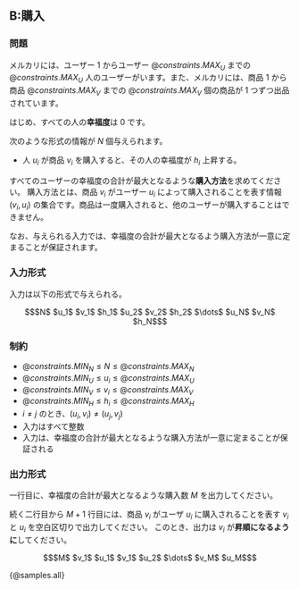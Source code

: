 ## B:購入

### 問題
メルカリには、ユーザー $1$ からユーザー ${@constraints.MAX_U}$ までの ${@constraints.MAX_U}$ 人のユーザーがいます。また、メルカリには、商品 $1$ から商品 ${@constraints.MAX_V}$ までの ${@constraints.MAX_V}$ 個の商品が 1 つずつ出品されています。

はじめ、すべての人の**幸福度**は $0$ です。

次のような形式の情報が $N$ 個与えられます。

- 人 $u_i$ が商品 $v_i$ を購入すると、その人の幸福度が $h_i$ 上昇する。

すべてのユーザーの幸福度の合計が最大となるような**購入方法**を求めてください。
購入方法とは、商品 $v_i$ がユーザー $u_i$ によって購入されることを表す情報 $(v_i, u_i)$ の集合です。商品は一度購入されると、他のユーザーが購入することはできません。

なお、与えられる入力では、幸福度の合計が最大となるよう購入方法が一意に定まることが保証されます。

### 入力形式
入力は以下の形式で与えられる。

``` math
$N$
$u_1$ $v_1$ $h_1$
$u_2$ $v_2$ $h_2$
$\dots$
$u_N$ $v_N$ $h_N$
```

### 制約

- ${@constraints.MIN_N} \leq N \leq {@constraints.MAX_N}$
- ${@constraints.MIN_U} \leq u_i \leq {@constraints.MAX_U}$
- ${@constraints.MIN_V} \leq v_i \leq {@constraints.MAX_V}$
- ${@constraints.MIN_H} \leq h_i \leq {@constraints.MAX_H}$
- $i \neq j$ のとき、$(u_i, v_i) \neq (u_j, v_j)$
- 入力はすべて整数
- 入力は、幸福度の合計が最大となるような購入方法が一意に定まることが保証される


### 出力形式
一行目に、幸福度の合計が最大となるような購入数 $M$ を出力してください。

続く二行目から $M+1$ 行目には、商品 $v_i$ がユーザ $u_i$ に購入されることを表す $v_i$ と $u_i$ を空白区切りで出力してください。
このとき、出力は $v_i$ が**昇順になるように**してください。
``` math
$M$
$v_1$ $u_1$
$v_1$ $u_2$
$\dots$
$v_M$ $u_M$
```

{@samples.all}

